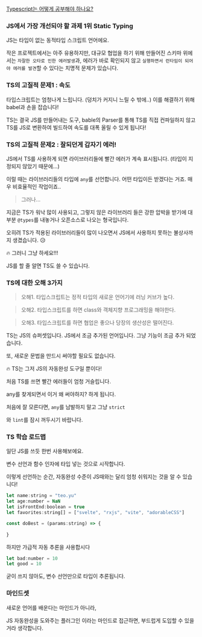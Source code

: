[Typescript는 어떻게 공부해야 하나요?](https://velog.io/@teo/typescript)

### JS에서 가장 개선되야 할 과제 1위 Static Typing

JS는 타입이 없는 동적타입 스크립트  언어에요.

작은 프로젝트에서는 아주 유용하지만, 대규모 협업을 하기 위해 만들어진 스키마 위에서는 `자잘한 오타로 인한 에러발생`과, 에러가 바로 확인되지 않고 `실행하면서 런타임이 되어야 에러를 발견`할 수 있다는 치명적 문제가 있습니다.

### TS의 고질적 문제1 : 속도

타입스크립트는 엄청나게 느립니다. (덩치가 커지니 느릴 수 밖에..) 이를 해결하기 위해 babel과 손을 잡습니다!

TS는 결국 JS를 만들어내는 도구, bable의 Parser를 통해 TS를 직접 컨파일하지 않고 TS를 JS로 변환하여 빌드하여 속도를 대폭 올릴 수 있게 됩니다!

### TS의 고질적 문제2 : 잘되던게 갑자기 에러!

JS에서 TS를 사용하게 되면 라이브러리들에 빨간 에러가 계속 표시됩니다. (타입이 지정되지 않았기 때문에...)

이럴 때는 라이브러리들의 타입에 `any`를 선언합니다. 어떤 타입이든 받겠다는 거죠. 매우 비효율적인 작업이죠..

> 그러나...
> 

지금은 TS가 워낙 많이 사용되고, 그렇지 않은 라이브러리 들은 강한 압박을 받기에 대부분 `@types`를 내놓거나 오픈소스로 나오는 형국입니다.

오히려 TS가 적용된 라이브러리들이 많이 나오면서 JS에서 사용하지 못하는 불상사까지 생겼습니다. 😥

<aside>
🔥 그러니 그냥 하세요!!!

</aside>

JS를 할 줄 알면 TS도 쓸 수 있습니다.

### TS에 대한 오해 3가지

> 오해1. 타입스크립트는 정적 타입의 새로운 언어기에 러닝 커브가 높다.
> 

> 오해2. 타입스크립트를 하면 class와 객체지향 프로그래밍을 해야한다.
> 

> 오해3. 타입스크립트를 하면 협업은 좋으나 당장의 생산성은 떨어진다.
> 

TS는 JS의 슈퍼셋입니다. JS에서 조금 추가된 언어입니다. 그냥 기능이 조금 추가 되었습니다. 

또, 새로운 문법을 만드시 써야할 필요도 없습니다. 

<aside>
🔥 TS는 그저 JS의 자동완성 도구일 뿐이다!

</aside>

처음 TS를 쓰면 빨간 에러들이 엄청 거슬립니다.

any를 찾게되면서 이거 왜 써야하지? 하게 됩니다.

처음에 잘 모른다면, `any`를 남발하지 말고 그냥 `strict`

와 `lint`를 잠시 꺼두시기 바랍니다. 

### TS 학습 로드맵

일단 JS를 쓰듯 한번 사용해보에요.

변수 선언과 함수 인자에 타입 넣는 것으로 시작합니다.

이렇게 선언하는 순간, 자동완성 수준이 JS때와는 달리 엄청 쉬워지는 것을 알 수 있습니다! 

```jsx
let name:string = "teo.yu"
let age:number = NaN
let isFrontEnd:boolean = true
let favorites:string[] = ["svelte", "rxjs", "vite", "adorableCSS"]

const doBest = (params:string) => {
 
}
```

하지만 가급적 자동 추론을 사용합시다

```jsx
let bad:number = 10
let good = 10
```

굳이 쓰지 않아도, 변수 선언만으로 타입이 추론됩니다. 

### 마인드셋

새로운 언어를 배운다는 마인드가 아니라,

JS 자동완성을 도와주는 플러그인 이라는 마인드로 접근하면, 부드럽게 도입할 수 있을 거라 생각합니다.